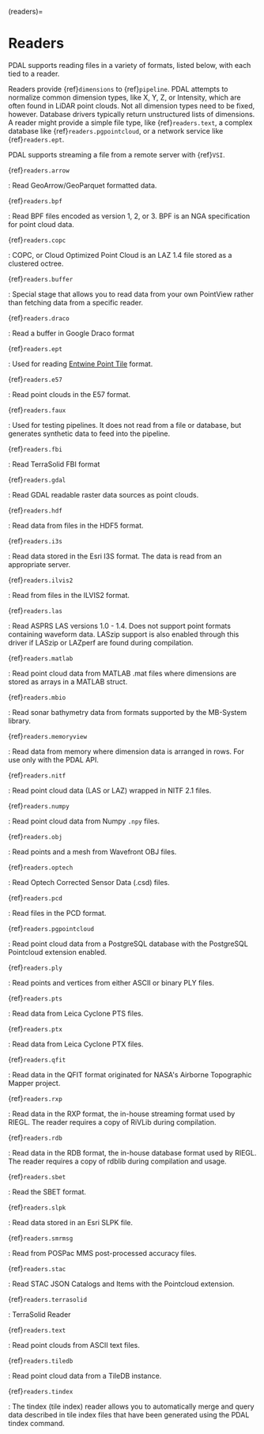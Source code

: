 (readers)=

# Readers

PDAL supports reading files in a variety of formats, listed below, with each
tied to a reader.

Readers provide {ref}`dimensions` to {ref}`pipeline`. PDAL attempts to
normalize common dimension types, like X, Y, Z, or Intensity, which are often
found in LiDAR point clouds. Not all dimension types need to be fixed, however.
Database drivers typically return unstructured lists of dimensions.  A reader
might provide a simple file type, like {ref}`readers.text`, a complex database
like {ref}`readers.pgpointcloud`, or a network service like {ref}`readers.ept`.

PDAL supports streaming a file from a remote server with {ref}`VSI`.

<!-- ```{toctree}
:glob: true
:hidden: true
:maxdepth: 1

readers.arrow
readers.bpf
readers.buffer
readers.copc
readers.draco
readers.ept
readers.e57
readers.faux
readers.fbi
readers.gdal
readers.hdf
readers.i3s
readers.ilvis2
readers.las
readers.matlab
readers.memoryview
readers.mbio
readers.nitf
readers.numpy
readers.obj
readers.optech
readers.pcd
readers.pgpointcloud
readers.ply
readers.pts
readers.ptx
readers.qfit
readers.rdb
readers.rxp
readers.sbet
readers.smrmsg
readers.slpk
readers.stac
readers.terrasolid
readers.text
readers.tiledb
readers.tindex
``` -->

{ref}`readers.arrow`

: Read GeoArrow/GeoParquet formatted data.

{ref}`readers.bpf`

: Read BPF files encoded as version 1, 2, or 3. BPF is an NGA specification
  for point cloud data.

{ref}`readers.copc`

: COPC, or Cloud Optimized Point Cloud is an LAZ 1.4 file stored as a
  clustered octree.

{ref}`readers.buffer`

: Special stage that allows you to read data from your own PointView rather
  than fetching data from a specific reader.

{ref}`readers.draco`

: Read a buffer in Google Draco format

{ref}`readers.ept`

: Used for reading [Entwine Point Tile](https://entwine.io) format.

{ref}`readers.e57`

: Read point clouds in the E57 format.

{ref}`readers.faux`

: Used for testing pipelines. It does not read from a file or database, but
  generates synthetic data to feed into the pipeline.

{ref}`readers.fbi`

: Read TerraSolid FBI format

{ref}`readers.gdal`

: Read GDAL readable raster data sources as point clouds.

{ref}`readers.hdf`

: Read data from files in the HDF5 format.

{ref}`readers.i3s`

: Read data stored in the Esri I3S format.  The data is read from an
  appropriate server.

{ref}`readers.ilvis2`

: Read from files in the ILVIS2 format.

{ref}`readers.las`

: Read ASPRS LAS versions 1.0 - 1.4. Does not support point formats
  containing waveform data. LASzip support is also enabled through this
  driver if LASzip  or LAZperf are found during compilation.

{ref}`readers.matlab`

: Read point cloud data from MATLAB .mat files where dimensions are stored as
  arrays in a MATLAB struct.

{ref}`readers.mbio`

: Read sonar bathymetry data from formats supported by the MB-System library.

{ref}`readers.memoryview`

: Read data from memory where dimension data is arranged in rows.  For
  use only with the PDAL API.

{ref}`readers.nitf`

: Read point cloud data (LAS or LAZ) wrapped in NITF 2.1 files.

{ref}`readers.numpy`

: Read point cloud data from Numpy `.npy` files.

{ref}`readers.obj`

: Read points and a mesh from Wavefront OBJ files.

{ref}`readers.optech`

: Read Optech Corrected Sensor Data (.csd) files.

{ref}`readers.pcd`

: Read files in the PCD format.

{ref}`readers.pgpointcloud`

: Read point cloud data from a PostgreSQL database with the PostgreSQL
  Pointcloud extension enabled.

{ref}`readers.ply`

: Read points and vertices from either ASCII or binary PLY files.

{ref}`readers.pts`

: Read data from Leica Cyclone PTS files.

{ref}`readers.ptx`

: Read data from Leica Cyclone PTX files.

{ref}`readers.qfit`

: Read data in the QFIT format originated for NASA's Airborne Topographic
  Mapper project.

{ref}`readers.rxp`

: Read data in the RXP format, the in-house streaming format used by RIEGL.
  The reader requires a copy of RiVLib during compilation.

{ref}`readers.rdb`

: Read data in the RDB format, the in-house database format used by RIEGL.
  The reader requires a copy of rdblib during compilation and usage.

{ref}`readers.sbet`

: Read the SBET format.

{ref}`readers.slpk`

: Read data stored in an Esri SLPK file.

{ref}`readers.smrmsg`

: Read from POSPac MMS post-processed accuracy files.

{ref}`readers.stac`

: Read STAC JSON Catalogs and Items with the Pointcloud extension.

{ref}`readers.terrasolid`

: TerraSolid Reader

{ref}`readers.text`

: Read point clouds from ASCII text files.

{ref}`readers.tiledb`

: Read point cloud data from a TileDB instance.

{ref}`readers.tindex`

: The tindex (tile index) reader allows you to automatically merge and query
  data described in tile index files that have been generated using the PDAL
  tindex command.
